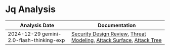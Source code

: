 # Jq Analysis
| Analysis Date | Documentation |
|---------------|---------------|
| 2024-12-29 gemini-2.0-flash-thinking-exp | [Security Design Review](jqlang/jq/2024-12-29-gemini-2.0-flash-thinking-exp/sec-design.md), [Threat Modeling](jqlang/jq/2024-12-29-gemini-2.0-flash-thinking-exp/threat-modeling.md), [Attack Surface](jqlang/jq/2024-12-29-gemini-2.0-flash-thinking-exp/attack-surface.md), [Attack Tree](jqlang/jq/2024-12-29-gemini-2.0-flash-thinking-exp/attack-tree.md) |